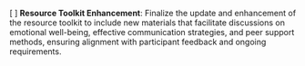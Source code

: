 [ ] **Resource Toolkit Enhancement**: Finalize the update and enhancement of the resource toolkit to include new materials that facilitate discussions on emotional well-being, effective communication strategies, and peer support methods, ensuring alignment with participant feedback and ongoing requirements.